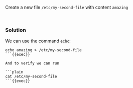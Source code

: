 
Create a new file `/etc/my-second-file` with content `amazing`

<br>

### Solution
We can use the command `echo`:

```plain
echo amazing > /etc/my-second-file
```{{exec}}

And to verify we can run

```plain
cat /etc/my-second-file
```{{exec}}